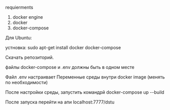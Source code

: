 requierments 
1. docker engine
2. docker
3. docker-compose

Для Ubuntu:

устновка: sudo apt-get install docker docker-compose

Скачать репозиторий.

файлы docker-compose и .env должны быть в одном месте

Файл .env настраивает Переменные среды внутри docker image (менять по необходимости)

После настройки среды, запустить командрй docker-compose up --build

После запуска перейти на апи localhost:7777/dstu
